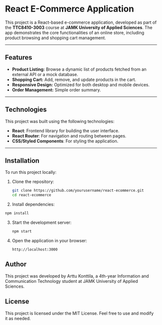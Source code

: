 # React E-Commerce Application  

This project is a React-based e-commerce application, developed as part of the **TTC8410-3003** course at **JAMK University of Applied Sciences**. The app demonstrates the core functionalities of an online store, including product browsing and shopping cart management.  

---

## Features  

- **Product Listing:** Browse a dynamic list of products fetched from an external API or a mock database.  
- **Shopping Cart:** Add, remove, and update products in the cart.  
- **Responsive Design:** Optimized for both desktop and mobile devices.  
- **Order Management:** Simple order summary.  

---

## Technologies  

This project was built using the following technologies:  

- **React**: Frontend library for building the user interface.  
- **React Router**: For navigation and routing between pages.  
- **CSS/Styled Components**: For styling the application.  

---

## Installation  

To run this project locally:  

1. Clone the repository:  
   ```bash
   git clone https://github.com/yourusername/react-ecommerce.git
   cd react-ecommerce
   ```

2. Install dependencies:
  ```bash
  npm install
   ```
3. Start the development server:
   ```bash
   npm start
   ```

4. Open the application in your browser:
   ```
   http://localhost:3000
   ```

## Author
This project was developed by Arttu Konttila, a 4th-year Information and Communication Technology student at JAMK University of Applied Sciences.

## License
This project is licensed under the MIT License. Feel free to use and modify it as needed.
